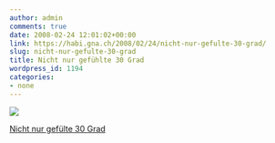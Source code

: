 ```yaml
---
author: admin
comments: true
date: 2008-02-24 12:01:02+00:00
link: https://habi.gna.ch/2008/02/24/nicht-nur-gefulte-30-grad/
slug: nicht-nur-gefulte-30-grad
title: Nicht nur gefühlte 30 Grad
wordpress_id: 1194
categories:
- none
---
```



 [![](https://static.flickr.com/3205/2288360350_83f5dcff0e_m.jpg)](https://www.flickr.com/photos/habi/2288360350/)
   

 
  [Nicht nur gefülte 30 Grad](https://www.flickr.com/photos/habi/2288360350/)
    

 




  

